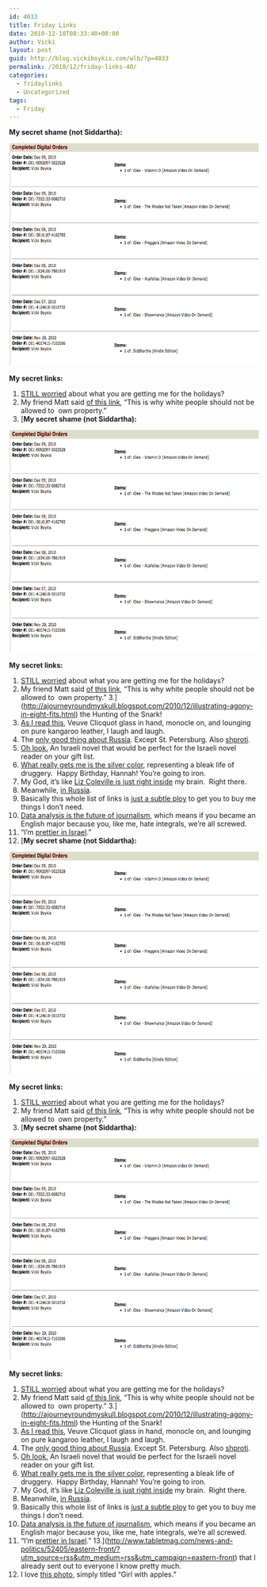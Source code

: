 ```yaml
---
id: 4033
title: Friday Links
date: 2010-12-10T08:33:40+00:00
author: Vicki
layout: post
guid: http://blog.vickiboykis.com/wlb/?p=4033
permalink: /2010/12/friday-links-40/
categories:
  - fridaylinks
  - Uncategorized
tags:
  - Friday
---
```

**My secret shame (not Siddartha):**

<p style="text-align: center;">
  <a href="https://raw.githubusercontent.com/veekaybee/wlb/gh-pages/assets/images/2010/12/Screen-shot-2010-12-10-at-8.10.21-AM.png"><img class="aligncenter size-full wp-image-4034" title="Screen shot 2010-12-10 at 8.10.21 AM" src="https://raw.githubusercontent.com/veekaybee/wlb/gh-pages/assets/images/2010/12/Screen-shot-2010-12-10-at-8.10.21-AM.png" alt="" width="709" height="449" /></a>
</p>

<p style="text-align: left;">
  <strong>My secret links:</strong>
</p>

  1. [STILL worried](http://design-milk.com/jerusalem-pendant-by-knockoutdesign/) about what you are getting me for the holidays?
  2. My friend Matt said [of this link](http://www.nytimes.com/2010/12/09/fashion/09bartenders.html?_r=3), &#8220;This is why white people should not be allowed to  own property.&#8221;
  3. [**My secret shame (not Siddartha):**

<p style="text-align: center;">
  <a href="https://raw.githubusercontent.com/veekaybee/wlb/gh-pages/assets/images/2010/12/Screen-shot-2010-12-10-at-8.10.21-AM.png"><img class="aligncenter size-full wp-image-4034" title="Screen shot 2010-12-10 at 8.10.21 AM" src="https://raw.githubusercontent.com/veekaybee/wlb/gh-pages/assets/images/2010/12/Screen-shot-2010-12-10-at-8.10.21-AM.png" alt="" width="709" height="449" /></a>
</p>

<p style="text-align: left;">
  <strong>My secret links:</strong>
</p>

  1. [STILL worried](http://design-milk.com/jerusalem-pendant-by-knockoutdesign/) about what you are getting me for the holidays?
  2. My friend Matt said [of this link](http://www.nytimes.com/2010/12/09/fashion/09bartenders.html?_r=3), &#8220;This is why white people should not be allowed to  own property.&#8221;
  3.](http://ajourneyroundmyskull.blogspot.com/2010/12/illustrating-agony-in-eight-fits.html) the Hunting of the Snark!
  4. [As I read this](http://www.reddit.com/r/Frugal/comments/eiynl/how_much_money_do_you_save_in_your_twenties/), Veuve Clicquot glass in hand, monocle on, and lounging on pure kangaroo leather, I laugh and laugh.
  5. The [only good thing about Russia](http://englishrussia.com/index.php/2010/12/09/google-with-russian-flavor/). Except St. Petersburg. Also [shproti](http://www.russianfoodmalta.com/sunshop/index.php?l=product_detail&p=75).
  6. [Oh look.](http://www.jpost.com/ArtsAndCulture/Books/Article.aspx?ID=197982&R=R1) An Israeli novel that would be perfect for the Israeli novel reader on your gift list.
  7. [What really gets me is the silver color](http://daddytypes.com/2010/12/04/i_even_made_a_film_about_ironing_once_and_this_is_depressing.php), representing a bleak life of druggery.  Happy Birthday, Hannah! You&#8217;re going to iron.
  8. My God, it&#8217;s like [Liz Coleville is just right inside](http://thehairpin.com/2010/12/be-prepared-for-hypothetical-horrific-things-by-always-thinking-about-them/) my brain.  Right there.
  9. Meanwhile, [in Russia](http://moscowdailyshot.blogspot.com/2010/12/hanukkah.html).
 10. Basically this whole list of links is j[ust a subtle ploy](http://design-milk.com/helvetica-hanger/?utm_source=feedburner&utm_campaign=Feed%3A+design-milk+%28Design+Milk%29) to get you to buy me things I don&#8217;t need.
 11. [Data analysis is the future of journalism](http://flowingdata.com/2010/12/08/data-analysis-is-the-future-of-journalism/), which means if you became an English major because you, like me, hate integrals, we&#8217;re all screwed.
 12. &#8220;I&#8217;m [prettier in Israel](http://emilylhauserinmyhead.wordpress.com/2010/12/08/dont-know-the-steps-cant-hear-the-music/).&#8221;
 13. [**My secret shame (not Siddartha):**

<p style="text-align: center;">
  <a href="https://raw.githubusercontent.com/veekaybee/wlb/gh-pages/assets/images/2010/12/Screen-shot-2010-12-10-at-8.10.21-AM.png"><img class="aligncenter size-full wp-image-4034" title="Screen shot 2010-12-10 at 8.10.21 AM" src="https://raw.githubusercontent.com/veekaybee/wlb/gh-pages/assets/images/2010/12/Screen-shot-2010-12-10-at-8.10.21-AM.png" alt="" width="709" height="449" /></a>
</p>

<p style="text-align: left;">
  <strong>My secret links:</strong>
</p>

  1. [STILL worried](http://design-milk.com/jerusalem-pendant-by-knockoutdesign/) about what you are getting me for the holidays?
  2. My friend Matt said [of this link](http://www.nytimes.com/2010/12/09/fashion/09bartenders.html?_r=3), &#8220;This is why white people should not be allowed to  own property.&#8221;
  3. [**My secret shame (not Siddartha):**

<p style="text-align: center;">
  <a href="https://raw.githubusercontent.com/veekaybee/wlb/gh-pages/assets/images/2010/12/Screen-shot-2010-12-10-at-8.10.21-AM.png"><img class="aligncenter size-full wp-image-4034" title="Screen shot 2010-12-10 at 8.10.21 AM" src="https://raw.githubusercontent.com/veekaybee/wlb/gh-pages/assets/images/2010/12/Screen-shot-2010-12-10-at-8.10.21-AM.png" alt="" width="709" height="449" /></a>
</p>

<p style="text-align: left;">
  <strong>My secret links:</strong>
</p>

  1. [STILL worried](http://design-milk.com/jerusalem-pendant-by-knockoutdesign/) about what you are getting me for the holidays?
  2. My friend Matt said [of this link](http://www.nytimes.com/2010/12/09/fashion/09bartenders.html?_r=3), &#8220;This is why white people should not be allowed to  own property.&#8221;
  3.](http://ajourneyroundmyskull.blogspot.com/2010/12/illustrating-agony-in-eight-fits.html) the Hunting of the Snark!
  4. [As I read this](http://www.reddit.com/r/Frugal/comments/eiynl/how_much_money_do_you_save_in_your_twenties/), Veuve Clicquot glass in hand, monocle on, and lounging on pure kangaroo leather, I laugh and laugh.
  5. The [only good thing about Russia](http://englishrussia.com/index.php/2010/12/09/google-with-russian-flavor/). Except St. Petersburg. Also [shproti](http://www.russianfoodmalta.com/sunshop/index.php?l=product_detail&p=75).
  6. [Oh look.](http://www.jpost.com/ArtsAndCulture/Books/Article.aspx?ID=197982&R=R1) An Israeli novel that would be perfect for the Israeli novel reader on your gift list.
  7. [What really gets me is the silver color](http://daddytypes.com/2010/12/04/i_even_made_a_film_about_ironing_once_and_this_is_depressing.php), representing a bleak life of druggery.  Happy Birthday, Hannah! You&#8217;re going to iron.
  8. My God, it&#8217;s like [Liz Coleville is just right inside](http://thehairpin.com/2010/12/be-prepared-for-hypothetical-horrific-things-by-always-thinking-about-them/) my brain.  Right there.
  9. Meanwhile, [in Russia](http://moscowdailyshot.blogspot.com/2010/12/hanukkah.html).
 10. Basically this whole list of links is j[ust a subtle ploy](http://design-milk.com/helvetica-hanger/?utm_source=feedburner&utm_campaign=Feed%3A+design-milk+%28Design+Milk%29) to get you to buy me things I don&#8217;t need.
 11. [Data analysis is the future of journalism](http://flowingdata.com/2010/12/08/data-analysis-is-the-future-of-journalism/), which means if you became an English major because you, like me, hate integrals, we&#8217;re all screwed.
 12. &#8220;I&#8217;m [prettier in Israel](http://emilylhauserinmyhead.wordpress.com/2010/12/08/dont-know-the-steps-cant-hear-the-music/).&#8221;
 13.](http://www.tabletmag.com/news-and-politics/52405/eastern-front/?utm_source=rss&utm_medium=rss&utm_campaign=eastern-front) that I already sent out to everyone I know pretty much.
 14. I love [this photo](http://community.livejournal.com/ru_foto/45678339.html), simply titled &#8220;Girl with apples.&#8221;